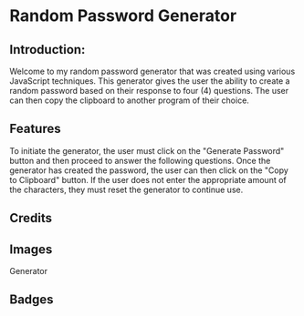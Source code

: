 # Random Password Generator 

## Introduction:
Welcome to my random password generator that was created using various JavaScript techniques.  This generator gives the user the ability to create a random password based on their response to four (4) questions. The user can then copy the clipboard to another program of their choice.
 

## Features
To initiate the generator, the user must click on the "Generate Password" button and then proceed to answer the following questions. Once the generator has created the password, the user can then click on the "Copy to Clipboard" button.
If the user does not enter the appropriate amount of the characters, they must reset the generator to continue use.

## Credits


## Images

Generator


## Badges
